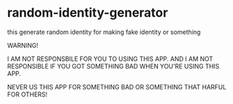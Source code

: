 # random-identity-generator
this generate random identity for making fake identity or something

WARNING!

I AM NOT RESPONSBILE FOR YOU TO USING
THIS APP. AND I AM NOT RESPONSIBLE IF
YOU GOT SOMETHING BAD WHEN YOU'RE 
USING THIS APP.

NEVER US THIS APP FOR SOMETHING BAD OR
SOMETHING THAT HARFUL FOR OTHERS!
